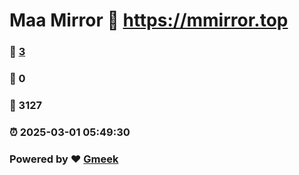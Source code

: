 # Maa Mirror :link: https://mmirror.top 
### :page_facing_up: [3](https://mmirror.top/tag.html) 
### :speech_balloon: 0 
### :hibiscus: 3127 
### :alarm_clock: 2025-03-01 05:49:30 
### Powered by :heart: [Gmeek](https://github.com/Meekdai/Gmeek)
